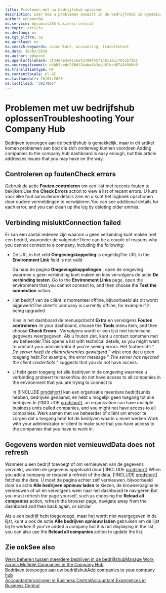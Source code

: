 ```yaml
---
title: Problemen met uw bedrijfshub oplossen
description: Leer hoe u problemen omzeilt in de bedrijfshub in Dynamics 365 Business Central.
author: edupont04
ms.service: dynamics365-business-central
ms.topic: article
ms.devlang: na
ms.tgt_pltfrm: na
ms.workload: na
ms.search.keywords: accountant, accounting, troubleshoot
ms.date: 10/01/2020
ms.author: edupont
ms.openlocfilehash: 3f348de3e8116efd789f85f1b011ecc7013bf2b1
ms.sourcegitcommit: ddbb5cede750df1baba4b3eab8fbed6744b5b9d6
ms.translationtype: HT
ms.contentlocale: nl-BE
ms.lasthandoff: 10/01/2020
ms.locfileid: "3927805"
---
```

# <a name="troubleshooting-your-company-hub"></a><span data-ttu-id="ac296-103">Problemen met uw bedrijfshub oplossen</span><span class="sxs-lookup"><span data-stu-id="ac296-103">Troubleshooting Your Company Hub</span></span>

<span data-ttu-id="ac296-104">Bedrijven toevoegen aan de bedrijfshub is gemakkelijk, maar in dit artikel komen problemen aan bod die zich onderweg kunnen voordoen.</span><span class="sxs-lookup"><span data-stu-id="ac296-104">Adding companies to the company hub dashboard is easy enough, but this article addresses issues that you may have on the way.</span></span>  

## <a name="check-errors"></a><span data-ttu-id="ac296-105">Controleren op fouten</span><span class="sxs-lookup"><span data-stu-id="ac296-105">Check errors</span></span>

<span data-ttu-id="ac296-106">Gebruik de actie **Fouten controleren** om een lijst met recente fouten te bekijken.</span><span class="sxs-lookup"><span data-stu-id="ac296-106">Use the **Check Errors** action to view a list of recent errors.</span></span> <span data-ttu-id="ac296-107">U kunt voor elke fout aanvullende details zien en u kunt het logboek opschonen door oudere vermeldingen te verwijderen.</span><span class="sxs-lookup"><span data-stu-id="ac296-107">You can see additional details for each error, and you can clean up the log by deleting older entries.</span></span>  

## <a name="connection-failed"></a><span data-ttu-id="ac296-108">Verbinding mislukt</span><span class="sxs-lookup"><span data-stu-id="ac296-108">Connection failed</span></span>

<span data-ttu-id="ac296-109">Er kan een aantal redenen zijn waarom u geen verbinding kunt maken met een bedrijf, waaronder de volgende:</span><span class="sxs-lookup"><span data-stu-id="ac296-109">There can be a couple of reasons why you cannot connect to a company, including the following:</span></span>

- <span data-ttu-id="ac296-110">De URL in het veld **Omgevingskoppeling** is ongeldig</span><span class="sxs-lookup"><span data-stu-id="ac296-110">The URL in the **Environment Link** field is not valid</span></span>  

  <span data-ttu-id="ac296-111">Ga naar de pagina **Omgevingskoppelingen** , open de omgeving waarmee u geen verbinding kunt maken en kies vervolgens de actie **De verbinding testen** .</span><span class="sxs-lookup"><span data-stu-id="ac296-111">Go to the **Environment Links** page, open the environment that you cannot connect to, and then choose the **Test the connection** action.</span></span>  
- <span data-ttu-id="ac296-112">Het bedrijf van de cliënt is momenteel offline, bijvoorbeeld als dit wordt bijgewerkt</span><span class="sxs-lookup"><span data-stu-id="ac296-112">The client's company is currently offline, for example if it being upgraded</span></span>

  <span data-ttu-id="ac296-113">Kies in het dashboard de menuopdracht **Extra** en vervolgens **Fouten controleren** .</span><span class="sxs-lookup"><span data-stu-id="ac296-113">In your dashboard, choose the **Tools** menu item, and then choose **Check Errors** .</span></span> <span data-ttu-id="ac296-114">Vervolgens wordt er een lijst met technische gegevens weergegeven. Als u fouten ziet, kunt u contact opnemen met uw beheerder.</span><span class="sxs-lookup"><span data-stu-id="ac296-114">This opens a list with technical details, so you might want to contact your administrator if you're seeing errors.</span></span> <span data-ttu-id="ac296-115">Het foutbericht " *De server heeft de cliëntreferenties geweigerd* " wijst erop dat u geen toegang hebt.</span><span class="sxs-lookup"><span data-stu-id="ac296-115">For example, the error message " *The server has rejected the client credentials* " suggests that you do not have access.</span></span>  
- <span data-ttu-id="ac296-116">U hebt geen toegang tot alle bedrijven in de omgeving waarmee u verbinding probeert te maken</span><span class="sxs-lookup"><span data-stu-id="ac296-116">You do not have access to all companies in the environment that you are trying to connect to</span></span>

  <span data-ttu-id="ac296-117">In [!INCLUDE [prodshort](includes/prodshort.md)] kan een organisatie meerdere bedrijfsunits hebben, bedrijven genaamd, en hebt u mogelijk geen toegang tot alle bedrijven.</span><span class="sxs-lookup"><span data-stu-id="ac296-117">In [!INCLUDE [prodshort](includes/prodshort.md)], an organization can have multiple business units called companies, and you might not have access to all companies.</span></span> <span data-ttu-id="ac296-118">Werk samen met uw beheerder of cliënt om ervoor te zorgen dat u toegang hebt tot de bedrijven waarin u moet werken.</span><span class="sxs-lookup"><span data-stu-id="ac296-118">Work with your administrator or client to make sure that you have access to the companies that you have to work in.</span></span>  

## <a name="data-does-not-refresh"></a><span data-ttu-id="ac296-119">Gegevens worden niet vernieuwd</span><span class="sxs-lookup"><span data-stu-id="ac296-119">Data does not refresh</span></span>

<span data-ttu-id="ac296-120">Wanneer u een bedrijf toevoegt of om vernieuwen van de gegevens verzoekt, worden de gegevens opgehaald door [!INCLUDE [prodshort](includes/prodshort.md)].</span><span class="sxs-lookup"><span data-stu-id="ac296-120">When you add a company or request a refresh of the data, [!INCLUDE [prodshort](includes/prodshort.md)] fetches the data.</span></span> <span data-ttu-id="ac296-121">U moet de pagina echter zelf vernieuwen, bijvoorbeeld door de actie **Alle bedrijven opnieuw laden** te kiezen, de browserpagina te vernieuwen of uit en vervolgens weer naar het dashboard te navigeren.</span><span class="sxs-lookup"><span data-stu-id="ac296-121">But you must refresh the page yourself, such as choosing the **Reload all companies** action, refresh the browser page, navigate away from the dashboard and then back again, or similar.</span></span>  

<span data-ttu-id="ac296-122">Als u een bedrijf hebt toegevoegd, maar het wordt niet weergegeven in de lijst, kunt u ook de actie **Alle bedrijven opnieuw laden** gebruiken om de lijst bij te werken.</span><span class="sxs-lookup"><span data-stu-id="ac296-122">If you've added a company but it is not displaying in the list, you can also use the **Reload all companies** action to update the list.</span></span>

## <a name="see-also"></a><span data-ttu-id="ac296-123">Zie ook</span><span class="sxs-lookup"><span data-stu-id="ac296-123">See also</span></span>

[<span data-ttu-id="ac296-124">Werk beheren tussen meerdere bedrijven in de bedrijfshub</span><span class="sxs-lookup"><span data-stu-id="ac296-124">Manage Work across Multiple Companies in the Company Hub</span></span>](company-hub.md)  
[<span data-ttu-id="ac296-125">Bedrijven toevoegen aan uw bedrijfshub</span><span class="sxs-lookup"><span data-stu-id="ac296-125">Add companies to your company hub</span></span>](company-hub-add-company.md)  
[<span data-ttu-id="ac296-126">Accountantervaringen in Business Central</span><span class="sxs-lookup"><span data-stu-id="ac296-126">Accountant Experiences in Business Central</span></span>](finance-accounting.md)  

